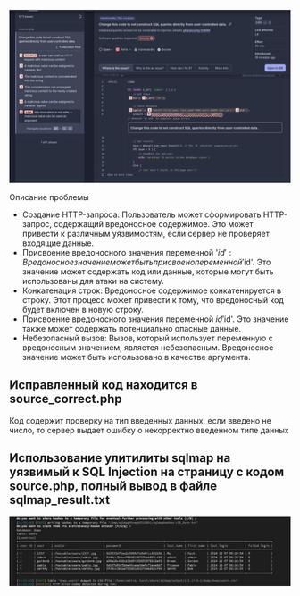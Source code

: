![](./Screenshot%20from%202024-12-07%2012-58-31.png)

Описание проблемы
- Создание HTTP-запроса:
Пользователь может сформировать HTTP-запрос, содержащий вредоносное содержимое. Это может привести к различным уязвимостям, если сервер не проверяет входящие данные.
- Присвоение вредоносного значения переменной '$id':
Вредоносное значение может быть присвоено переменной '$id'. Это значение может содержать код или данные, которые могут быть использованы для атаки на систему.
- Конкатенация строк:
Вредоносное содержимое конкатенируется в строку. Этот процесс может привести к тому, что вредоносный код будет включен в новую строку.
- Присвоение вредоносного значения переменной $id 
 '$id'. Это значение также может содержать потенциально опасные данные.
- Небезопасный вызов:
Вызов, который использует переменную с вредоносным значением, является небезопасным. Вредоносное значение может быть использовано в качестве аргумента.


## Исправленный код находится в source_correct.php
Код содержит проверку на тип введенных данных, если введено не число, то сервер выдает ошибку о некорректно введенном типе данных


## Использование улитилиты sqlmap на уязвимый к SQL Injection на страницу с кодом source.php, полный вывод в файле sqlmap_result.txt

![](./Screenshot%20from%202024-12-07%2014-56-07.png)
